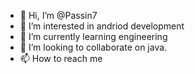 - 👋 Hi, I’m @Passin7
- 👀 I’m interested in andriod development
- 🌱 I’m currently learning engineering
- 💞️ I’m looking to collaborate on java.
- 📫 How to reach me 

<!---
Passin7/Passin7 is a ✨ special ✨ repository because its `README.md` (this file) appears on your GitHub profile.
You can click the Preview link to take a look at your changes.
--->
